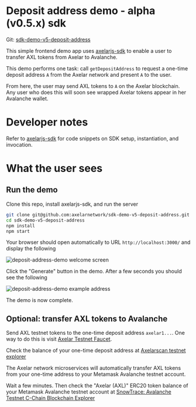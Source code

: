 
# Deposit address demo - alpha (v0.5.x) sdk

Git: [sdk-demo-v5-deposit-address](https://github.com/axelarnetwork/sdk-demo-v5-deposit-address)

This simple frontend demo app uses [axelarjs-sdk](https://github.com/axelarnetwork/axelarjs-sdk) to enable a user to transfer AXL tokens from Axelar to Avalanche.

This demo performs one task: call `getDepositAddress` to request a one-time deposit address `A` from the Axelar network and present `A` to the user.

From here, the user may send AXL tokens to `A` on the Axelar blockchain. Any user who does this will soon see wrapped Axelar tokens appear in her Avalanche wallet.

# Developer notes

Refer to [axelarjs-sdk](https://github.com/axelarnetwork/axelarjs-sdk) for code snippets on SDK setup, instantiation, and invocation.

# What the user sees

## Run the demo

Clone this repo, install axelarjs-sdk, and run the server

```bash
git clone git@github.com:axelarnetwork/sdk-demo-v5-deposit-address.git
cd sdk-demo-v5-deposit-address
npm install
npm start
```
Your browser should open automatically to URL `http://localhost:3000/` and display the following

![deposit-address-demo welcome screen](/img/deposit-address-demo-welcome-alpha.png)

Click the "Generate" button in the demo. After a few seconds you should see the following

![deposit-address-demo example address](/img/deposit-address-demo-address-alpha.png)

The demo is now complete.

## Optional: transfer AXL tokens to Avalanche

Send AXL testnet tokens to the one-time deposit address `axelar1...`. One way to do this is visit [Axelar Testnet Faucet](https://faucet.testnet.axelar.dev/).

Check the balance of your one-time deposit address at [Axelarscan testnet explorer](https://testnet.axelarscan.io/)

The Axelar network microservices will automatically transfer AXL tokens from your one-time address to your Metamask Avalanche testnet account.

Wait a few minutes. Then check the "Axelar (AXL)" ERC20 token balance of your Metamask Avalanche testnet account at [SnowTrace: Avalanche Testnet C-Chain Blockchain Explorer](https://testnet.snowtrace.io/)
